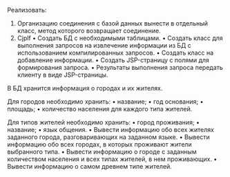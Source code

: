 Реализовать:
1. Организацию соединения с базой данных вынести в отдельный класс, метод которого возвращает соединение.
2. Cjplf
•	Создать БД с необходимыми таблицами. 
•	Создать класс для выполнения запросов на извлечение информации из БД с использованием компилированных запросов.
•	Создать класс на добавление информации.
•	Создать JSP-страницу с полями для формирования запроса.
•	Результаты выполнения запроса передать клиенту в виде JSP-страницы.

В БД хранится информация о городах и их жителях.

Для городов необходимо хранить:
• название;
• год основания;
• площадь;
• количество населения для каждого типа жителей.

Для типов жителей необходимо хранить:
• город проживания;
• название;
• язык общения.
•	Вывести информацию обо всех жителях заданного города, разговаривающих на заданном языке.
•	Вывести информацию обо всех городах, в которых проживают жители выбранного типа.
•	Вывести информацию о городе с заданным количеством населения и всех типах жителей, в нем проживающих.
•	Вывести информацию о самом древнем типе жителей.
